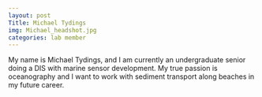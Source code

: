 ```yaml
---
layout: post
Title: Michael Tydings
img: Michael_headshot.jpg
categories: lab member
---
```


My name is Michael Tydings, and I am currently an undergraduate senior doing a DIS with marine sensor development. My true passion is oceanography and I want to work with sediment transport along beaches in my future career.
